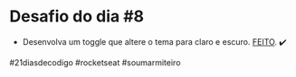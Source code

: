# Desafio do dia #8

+ Desenvolva um toggle que altere o tema para claro e escuro.   <a href="https://lucyanovidio.github.io/desafio-21-dias-codigo-rocketseat/dia-8" target="_blank">FEITO</a>. ✔️

#21diasdecodigo #rocketseat #soumarmiteiro
